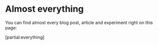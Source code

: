 # Almost everything

You can find almost every blog post, article and experiment right on this page:

[partial:everything]
